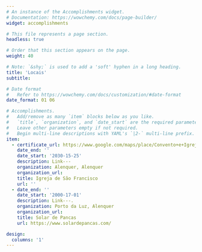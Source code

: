 ```yaml
---
# An instance of the Accomplishments widget.
# Documentation: https://wowchemy.com/docs/page-builder/
widget: accomplishments

# This file represents a page section.
headless: true

# Order that this section appears on the page.
weight: 40

# Note: `&shy;` is used to add a 'soft' hyphen in a long heading.
title: 'Locais'
subtitle:

# Date format
#   Refer to https://wowchemy.com/docs/customization/#date-format
date_format: 01 06

# Accomplishments.
#   Add/remove as many `item` blocks below as you like.
#   `title`, `organization`, and `date_start` are the required parameters.
#   Leave other parameters empty if not required.
#   Begin multi-line descriptions with YAML's `|2-` multi-line prefix.
item:
  - certificate_url: https://www.google.com/maps/place/Convento+e+Igreja+de+S%C3%A3o+Francisco/@39.0538397,-9.0123836,18.12z/data=!4m5!3m4!1s0xd18d9ffc4765c45:0x247319766d6b7083!8m2!3d39.0538259!4d-9.0122711
    date_end: ''
    date_start: '2030-15-25'
    description: Link---
    organization: Alenquer, Alenquer
    organization_url: 
    title: Igreja de São Francisco
    url: ''
  - date_end: ''
    date_start: '2000-17-01'
    description: Link---.
    organization: Porto da Luz, Alenquer
    organization_url: 
    title: Solar de Pancas
    url: https://www.solardepancas.com/

design:
  columns: '1'
---
```

